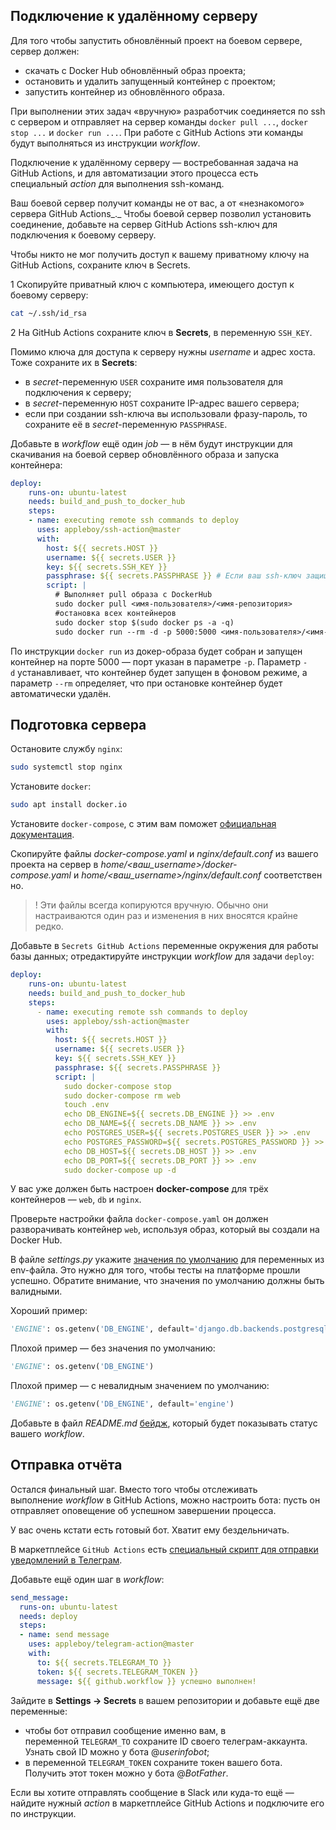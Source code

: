 ## Подключение к удалённому серверу

Для того чтобы запустить обновлённый проект на боевом сервере, сервер должен:

-   скачать с Docker Hub обновлённый образ проекта;
-   остановить и удалить запущенный контейнер с проектом;
-   запустить контейнер из обновлённого образа.

При выполнении этих задач «вручную» разработчик соединяется по ssh с сервером и отправляет на сервер команды `docker pull ...`, `docker stop ...` и `docker run ...`. При работе с GitHub Actions эти команды будут выполняться из инструкции _workflow_.

Подключение к удалённому серверу — востребованная задача на GitHub Actions, и для автоматизации этого процесса есть специальный _action_ для выполнения ssh-команд.

Ваш боевой сервер получит команды не от вас, а от «незнакомого» сервера GitHub Actions_._ Чтобы боевой сервер позволил установить соединение, добавьте на сервер GitHub Actions ssh-ключ для подключения к боевому серверу.

Чтобы никто не мог получить доступ к вашему приватному ключу на GitHub Actions, сохраните ключ в Secrets.

1  Скопируйте приватный ключ с компьютера, имеющего доступ к боевому серверу:

```bash
cat ~/.ssh/id_rsa
```

2  На GitHub Actions сохраните ключ в **Secrets**, в переменную `SSH_KEY`.

Помимо ключа для доступа к серверу нужны _username_ и адрес хоста. Тоже сохраните их в **Secrets**:

-   в _secret_-переменную `USER` сохраните имя пользователя для подключения к серверу;
-   в _secret_-переменную `HOST` сохраните IP-адрес вашего сервера;
-   если при создании ssh-ключа вы использовали фразу-пароль, то сохраните её в _secret_-переменную `PASSPHRASE`.

Добавьте в _workflow_ ещё один _job_ — в нём будут инструкции для скачивания на боевой сервер обновлённого образа и запуска контейнера:

```yaml
deploy:
    runs-on: ubuntu-latest
    needs: build_and_push_to_docker_hub
    steps:
    - name: executing remote ssh commands to deploy
      uses: appleboy/ssh-action@master
      with:
        host: ${{ secrets.HOST }}
        username: ${{ secrets.USER }}
        key: ${{ secrets.SSH_KEY }}
        passphrase: ${{ secrets.PASSPHRASE }} # Если ваш ssh-ключ защищён фразой-паролем
        script: |
          # Выполняет pull образа с DockerHub
          sudo docker pull <имя-пользователя>/<имя-репозитория>
          #остановка всех контейнеров
          sudo docker stop $(sudo docker ps -a -q)
          sudo docker run --rm -d -p 5000:5000 <имя-пользователя>/<имя-репозитория> 
``` 

По инструкции `docker run` из докер-образа будет собран и запущен контейнер на порте 5000 — порт указан в параметре `-p`. Параметр `-d` устанавливает, что контейнер будет запущен в фоновом режиме, а параметр `--rm` определяет, что при остановке контейнер будет автоматически удалён.


## Подготовка сервера

Остановите службу `nginx`:

 ```bash
sudo systemctl stop nginx
``` 

Установите `docker`:

```BASH
sudo apt install docker.io
``` 

Установите `docker-compose`, с этим вам поможет [официальная документация](https://docs.docker.com/compose/install/).
    
Скопируйте файлы _docker-compose.yaml_ и _nginx/default.conf_ из вашего проекта на сервер в _home/<ваш_username>/docker-compose.yaml_ и _home/<ваш_username>/nginx/default.conf_ соответственно.

> ! Эти файлы всегда копируются вручную. Обычно они настраиваются один раз и изменения в них вносятся крайне редко.

Добавьте в `Secrets GitHub Actions` переменные окружения для работы базы данных; отредактируйте инструкции _workflow_ для задачи `deploy`:

```YAML
deploy:
    runs-on: ubuntu-latest
    needs: build_and_push_to_docker_hub
    steps:
      - name: executing remote ssh commands to deploy
        uses: appleboy/ssh-action@master
        with:
          host: ${{ secrets.HOST }}
          username: ${{ secrets.USER }}
          key: ${{ secrets.SSH_KEY }}
          passphrase: ${{ secrets.PASSPHRASE }}
          script: |
            sudo docker-compose stop
            sudo docker-compose rm web
            touch .env
            echo DB_ENGINE=${{ secrets.DB_ENGINE }} >> .env
            echo DB_NAME=${{ secrets.DB_NAME }} >> .env
            echo POSTGRES_USER=${{ secrets.POSTGRES_USER }} >> .env
            echo POSTGRES_PASSWORD=${{ secrets.POSTGRES_PASSWORD }} >> .env
            echo DB_HOST=${{ secrets.DB_HOST }} >> .env
            echo DB_PORT=${{ secrets.DB_PORT }} >> .env
            sudo docker-compose up -d 
```

У вас уже должен быть настроен **docker-compose** для трёх контейнеров — `web`, `db` и `nginx`.

Проверьте настройки файла `docker-compose.yaml` он должен разворачивать контейнер `web`, используя образ, который вы создали на Docker Hub.

 В файле _settings.py_ укажите [значения по умолчанию](https://docs.python.org/3/library/os.html#os.getenv) для переменных из env-файла. Это нужно для того, чтобы тесты на платформе прошли успешно. Обратите внимание, что значения по умолчанию должны быть валидными.
    
Хороший пример:
    
```PYTHON
'ENGINE': os.getenv('DB_ENGINE', default='django.db.backends.postgresql')
```

Плохой пример — без значения по умолчанию:

```PYTHON
'ENGINE': os.getenv('DB_ENGINE')
```


Плохой пример — с невалидным значением по умолчанию:

```PYTHON
'ENGINE': os.getenv('DB_ENGINE', default='engine')
```

Добавьте в файл _README.md_ [бейдж](https://docs.github.com/en/free-pro-team@latest/actions/managing-workflow-runs/adding-a-workflow-status-badge), который будет показывать статус вашего _workflow_.





## Отправка отчёта

Остался финальный шаг. Вместо того чтобы отслеживать выполнение _workflow_ в GitHub Actions, можно настроить бота: пусть он отправляет оповещение об успешном завершении процесса.

У вас очень кстати есть готовый бот. Хватит ему бездельничать.

В маркетплейсе `GitHub Actions` есть [специальный скрипт для отправки уведомлений в Телеграм](https://github.com/marketplace/actions/telegram-message-notify).

Добавьте ещё один шаг в _workflow_:

```YAML
send_message:
  runs-on: ubuntu-latest
  needs: deploy
  steps:
  - name: send message
    uses: appleboy/telegram-action@master
    with:
      to: ${{ secrets.TELEGRAM_TO }}
      token: ${{ secrets.TELEGRAM_TOKEN }}
      message: ${{ github.workflow }} успешно выполнен! 
``` 

Зайдите в **Settings → Secrets** в вашем репозитории и добавьте ещё две переменные:

-   чтобы бот отправил сообщение именно вам, в переменной `TELEGRAM_TO` сохраните ID своего телеграм-аккаунта. Узнать свой ID можно у бота @_userinfobot_;
-   в переменной `TELEGRAM_TOKEN` сохраните токен вашего бота. Получить этот токен можно у бота @_BotFather_.

Если вы хотите отправлять сообщение в Slack или куда-то ещё — найдите нужный _action_ в маркетплейсе GitHub Actions и подключите его по инструкции.


